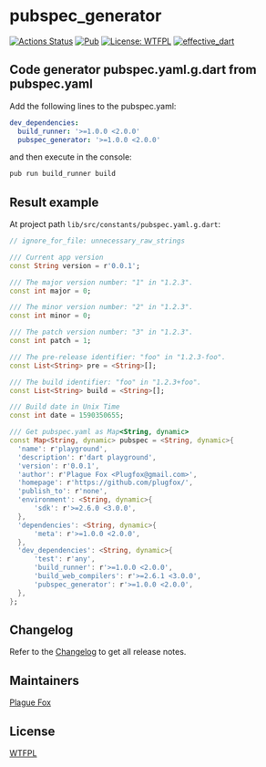 # pubspec_generator  
  
[![Actions Status](https://github.com/PlugFox/pubspec_generator/workflows/pubspec_generator/badge.svg)](https://github.com/PlugFox/pubspec_generator/actions)
[![Pub](https://img.shields.io/pub/v/pubspec_generator.svg)](https://pub.dev/packages/pubspec_generator)
[![License: WTFPL](https://img.shields.io/badge/License-WTFPL-brightgreen.svg)](https://en.wikipedia.org/wiki/WTFPL)
[![effective_dart](https://img.shields.io/badge/style-effective_dart-40c4ff.svg)](https://github.com/tenhobi/effective_dart)
  
  
## Code generator pubspec.yaml.g.dart from pubspec.yaml  
  
Add the following lines to the pubspec.yaml:  
```yaml
dev_dependencies:
  build_runner: '>=1.0.0 <2.0.0'
  pubspec_generator: '>=1.0.0 <2.0.0'
```
  
and then execute in the console:  
```bash
pub run build_runner build
```
  
## Result example  
  
At project path `lib/src/constants/pubspec.yaml.g.dart`:  
  
```dart
// ignore_for_file: unnecessary_raw_strings

/// Current app version
const String version = r'0.0.1';

/// The major version number: "1" in "1.2.3".
const int major = 0;

/// The minor version number: "2" in "1.2.3".
const int minor = 0;

/// The patch version number: "3" in "1.2.3".
const int patch = 1;

/// The pre-release identifier: "foo" in "1.2.3-foo".
const List<String> pre = <String>[];

/// The build identifier: "foo" in "1.2.3+foo".
const List<String> build = <String>[];

/// Build date in Unix Time
const int date = 1590350655;

/// Get pubspec.yaml as Map<String, dynamic>
const Map<String, dynamic> pubspec = <String, dynamic>{
  'name': r'playground',
  'description': r'dart playground',
  'version': r'0.0.1',
  'author': r'Plague Fox <Plugfox@gmail.com>',
  'homepage': r'https://github.com/plugfox/',
  'publish_to': r'none',
  'environment': <String, dynamic>{
      'sdk': r'>=2.6.0 <3.0.0',
  },
  'dependencies': <String, dynamic>{
      'meta': r'>=1.0.0 <2.0.0',
  },
  'dev_dependencies': <String, dynamic>{
      'test': r'any',
      'build_runner': r'>=1.0.0 <2.0.0',
      'build_web_compilers': r'>=2.6.1 <3.0.0',
      'pubspec_generator': r'>=1.0.0 <2.0.0',
  },
};
```
  
## Changelog  
  
Refer to the [Changelog](https://github.com/plugfox/pubspec_generator/blob/master/CHANGELOG.md) to get all release notes.  
  
  
## Maintainers  
  
[Plague Fox](https://plugfox.dev)  
  
  
## License  
  
[WTFPL](https://github.com/plugfox/pubspec_generator/blob/master/LICENSE)  
  
  